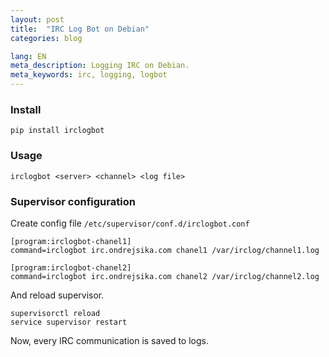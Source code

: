 ```yaml
---
layout: post
title:  "IRC Log Bot on Debian"
categories: blog

lang: EN
meta_description: Logging IRC on Debian.
meta_keywords: irc, logging, logbot
---
```


### Install

```
pip install irclogbot
```

### Usage

```
irclogbot <server> <channel> <log file>
```

### Supervisor configuration

Create config file `/etc/supervisor/conf.d/irclogbot.conf`

```
[program:irclogbot-chanel1]
command=irclogbot irc.ondrejsika.com chanel1 /var/irclog/channel1.log

[program:irclogbot-chanel2]
command=irclogbot irc.ondrejsika.com chanel2 /var/irclog/channel2.log
```

And reload supervisor.

```
supervisorctl reload
service supervisor restart
```

Now, every IRC communication is saved to logs.